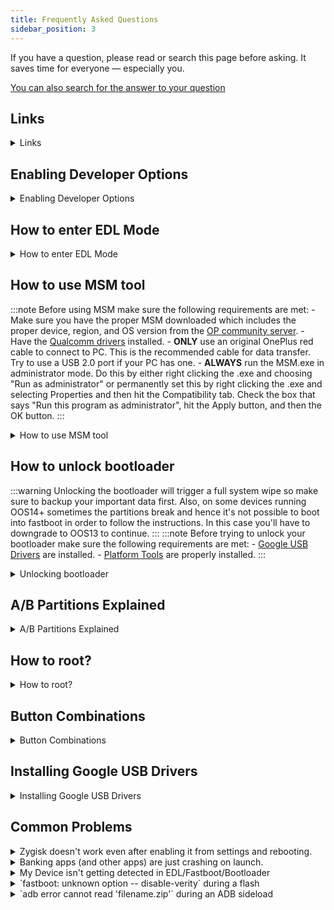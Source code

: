```yaml
---
title: Frequently Asked Questions
sidebar_position: 3
---
```


If you have a question, please read or search this page before asking. It saves time for everyone — especially you.

[You can also search for the answer to your question](/search)

## Links

<details>
  <summary>Links</summary>
  <div>
  - [Platform Tools](https://dl.google.com/android/repository/platform-tools-latest-windows.zip)
  - [Google USB Drivers](https://dl.google.com/android/repository/latest_usb_driver_windows.zip) ([How to install?](#installing-google-usb-drivers))
  - [Qualcomm Drivers](https://drive.google.com/file/d/1zKPFtcc2X_Nf70mcvn9TBu60bHl6Q3cP)
  - [APK to enable local update option in OOS12+](https://oxygenos.oneplus.net/OPLocalUpdate_For_Android12.apk)
  - [MSM tool](https://onepluscommunityserver.com/list/Unbrick_Tools/)
  </div>
</details>

## Enabling Developer Options

<details>
  <summary>Enabling Developer Options</summary>
  <div>
  1. You can unlock developer options by tapping the build number 7 times rapidly in About Phone/About Device. Open the Developer options and enable USB debugging. Connect your phone to PC and type `adb devices`.
  2. A pop-up will come up on your phone. Check always allow and then okay. Type `adb devices` again and you should now see your device in the output.
  </div>
</details>

## How to enter EDL Mode

<details>
  <summary>How to enter EDL Mode</summary>
  <div>
  There are upto three ways to boot into EDL depending on your device:
  - If you can boot into system and have debugging on run `adb reboot edl`.
  - Another way of getting into EDL mode is used if your phone no longer boots into Android. You have to completely power down the phone. Press both the volume buttons simultaneously and hold for 5 seconds **(NO POWER BUTTON)** and connect to PC. For devices older than the 7 series, only the volume up button for 5 seconds is required.
  - The last method of getting into EDL mode is using TWRP. It's the bottom option in the reboot menu. Note: This method doesn't require for TWRP to be installed. You can simply fastboot boot into TWRP to achieve the desire results.

  :::info
  Once properly in EDL, your screen will turn completely black (there's no text saying it's in EDL mode as if the phone is off) and automatically reboot in 10 seconds if not connected properly to MSM tool. Don't panic if you don't see anything on the screen and the phone reboots. This is normal.
  :::

  </div>
</details>

## How to use MSM tool

:::note
  Before using MSM make sure the following requirements are met:
    -  Make sure you have the proper MSM downloaded which includes the proper device, region, and OS version from the [OP community server](https://onepluscommunityserver.com/list/Unbrick_Tools/).
    - Have the [Qualcomm drivers](#links) installed.
    - **ONLY** use an original OnePlus red cable to connect to PC. This is the recommended cable for data transfer. Try to use a USB 2.0 port if your PC has one.
    - **ALWAYS** run the MSM.exe in administrator mode. Do this by either right clicking the .exe and choosing "Run as administrator" or permanently set this by right clicking the .exe and selecting Properties and then hit the Compatibility tab. Check the box that says "Run this program as administrator", hit the Apply button, and then the OK button.
  :::

<details>
  <summary>How to use MSM tool</summary>
  <div>
  </div>
  MSM uses Qualcomm's Emergency Download (EDL) mode to flash your phone to stock and relock your bootloader if unlocked. There are three methods to get into EDL mode:
  1. If you've not already, [enable developer options and USB](#enabling-developer-options) debugging on your device.
  2. If the device isn't authorized a pop-up will come up on your phone. Check always allow and then okay. Type adb devices again and you should now see numbers and letters. Now boot into EDL ([Instructions](#how-to-enter-edl-mode)).
  :::info
  Once properly in EDL, your screen will turn completely black (there's no text saying it's in EDL mode as if the phone is off) and automatically reboot in 10 seconds if not connected properly to MSM tool. Don't panic if you don't see anything on the screen and the phone reboots. This is normal.
  :::
  3. Run the MSM.exe as an administrator. When a menu comes up, choose "Others" in User type and hit next. Keep Sha256 and Auto Reboot checked. Do note the Start button at the top left.
  4. If your MSM screen comes up complete blank, keep the app open and put your phone in EDL mode. After the phone reboots and keeping it connected to the PC, put the phone back in EDL mode and hit the "Enum" button in the MSM tool. Your MSM screen should now have at least one COM port showing with connections status as N/A. If you have more than one COM port showing, that is okay.
  5. Once you have a COM port showing, put the phone in EDL mode (if it's not already), and the connection status should change to connected.
  :::note
  Special note for OnePlus 8T owners: The first few batches of 8T's were shipped with DDR4 memory and since then they have shipped with DDR5 memory. Your MSM tool has a tab to specifically select which RAM you have. Default is to flash to either, but this is slower. You can find out which RAM you have by opening a terminal app on the phone and entering `getprop ro.boot.ddr_type` or `adb shell getprop ro.boot.ddr_type` from PC. The results of this command is either 0 or 1. DDR4 is 0 and DDR5 is 1.
  :::
  6. Once connected, you only have 10 seconds to press the Start button at the top left before the phone will automatically reboot out of EDL mode, so be prepared.
  :::note
  There are [reports from OP9 users](https://forum.xda-developers.com/t/msm-cannot-recognize-your-phone-aka-sahara-connection-error-check-this.4308601/) that the any OP9 MSM tool from any region fails to flash their device with Sahara Communication Failed or preload param errors.  The fix is to flash the device with the Indian 9Pro MSM and then you'll be able to flash the OP9 MSM.
  :::
  7. Once you press the Start button, the phone's A slot will be flashed to the firmware version you selected. It will take about 5 minutes to install. **DO NOT** touch the phone or close MSM during the process. You could potentially hard brick your phone. Once completed, your phone will be completely wiped, the bootloader will lock, and the phone will automatically boot into Android. You will set up the phone normally as if you had just taken it out of the box. As most MSM tools are from an older firmware version you're going to want to OTA or local upgrade to what is current.
  <div>
  </div>
</details>

## How to unlock bootloader

:::warning
Unlocking the bootloader will trigger a full system wipe so make sure to backup your important data first. Also, on some devices running OOS14+ sometimes the partitions break and hence it's not possible to boot into fastboot in order to follow the instructions. In this case you'll have to downgrade to OOS13 to continue.
:::
:::note
  Before trying to unlock your bootloader make sure the following requirements are met:
    - [Google USB Drivers](#links) are installed.
    - [Platform Tools](#links) are properly installed.
:::

<details>
  <summary>Unlocking bootloader</summary>
  <div>
    1. Enable `OEM Unlocking` from developer options. ([How to enable developer options?](#enabling-developer-options))
    2. Connect your phone to PC with USB cable.
    3. Open cmd in the folder where platform-tools are located.
    4. Check that your PC finds your phone by typing adb devices. It should say:
    ```
    List of devices attached
    1b234567   device
    ```
    5. Reboot your device into bootloader by using `adb reboot bootloader`.
    6. Check that your PC finds your phone by typing `fastboot devices`. It should say:
    ```
    List of devices attached
    1b234567   fastboot
    ```
    7. Use command `fastboot flashing unlock` and use volume keys to select `unlock the bootloader` and confirm with power button.
:::note
    On some devices the above command might not work, in which case run `fastboot oem unlock`.
:::
  </div>
</details>

## A/B Partitions Explained

<details>
  <summary>A/B Partitions Explained</summary>
  <div>
  <p>Introduced with Android Nougat, A/B system updates use two sets of partitions referred to as slots (normally slot A and slot B). The system runs from the current slot while the partitions in the unused slot are not accessed by the running system during normal operation.</p>
  <p>They allow for a bootable system and minimal downtime during an OTA update. When a device is performing a seamless update, all the transferring is done while one system partition is running. This approach makes updates fault resistant by keeping the unused slot as a fallback. If an error occurs during or after an update, the system can roll back to the old slot and continue to work.</p>

  ### Flashing both slots
:::warning
Every nameless version works on a particular firmware version so it's important to make sure to flash the correct firmware on both slots to ensure safe OTA updates in the future.
:::
    You can ensure you're on the correct firmware on both slots by using one of the two mentioned methods:
    1. Download the full factory image of OOS from the list provided below based on the device you own then use the local update feature in system update to flash the zip. After you reboot, repeat the method to install OOS to the second (inactive) slot. It is very important that you **DO NOT** skip this step in the flashing instructions.
:::info
In OOS12 the local update options is disabled by default. You can enable it from developer settings or by using [local update apk](#links).
:::
    2. If you're on a custom recovery (not stock) you can flash [Wishmasterflo's](https://github.com/Wishmasterflo) [Firmware Flasher](https://github.com/Wishmasterflo/Firmware_flasher) which would automatically flash the firmware to both slots while also ensuring RAM compatibility in the cases where it's required.
:::note
Download the OOS factory images: [OnePlus 8](https://forum.xda-developers.com/t/oneplus-8-rom-ota-oxygen-os-repo-of-oxygen-os-builds.4084233/), [OnePlus 8T](https://forum.xda-developers.com/t/oneplus-8t-rom-ota-oxygen-os-repo-of-oxygen-os-builds.4193183/), [OnePlus 8 Pro](https://forum.xda-developers.com/t/oneplus-8-pro-rom-ota-oxygen-os-repo-of-oxygen-os-builds.4084315/), [OnePlus 9](https://forum.xda-developers.com/t/oneplus-9-rom-ota-oxygen-os-repo-of-oxygen-os-builds.4254579/), [OnePlus 9 Pro](https://forum.xda-developers.com/t/oneplus-9-pro-rom-ota-oxygen-os-repo-of-oxygen-os-builds.4254587/), [OnePlus 9R](https://forum.xda-developers.com/t/oneplus-9r-rom-ota-oxygen-os-repo-of-oxygen-os-builds.4262715/), [OnePlus Nord](https://forum.xda-developers.com/t/oneplus-nord-rom-ota-oxygen-os-repo-of-oxygen-os-builds.4138085/)
:::
  </div>
</details>

## How to root?
<details>
  <summary>How to root?</summary>
  <div>
:::note
- Make sure the magisk file is in the same folder with platform-tools.
- You don't need to change the file extension from apk to zip
:::
    - Download the latest version of [Magisk](https://github.com/topjohnwu/Magisk/releases) or [Kitsune Mask](https://huskydg.github.io/magisk-files/) and rename the file to `magisk.apk`.
    - Reboot to recovery.
    - Select Install Update -> ADB Sideload
    - Sideload the APK using `adb sideload magisk.apk`.
    - Reboot.
:::note
    In some cases the Magisk/Kitsune Mask app might not show up on the app drawer. If this happens just install the apk from above as a normal app and it should hook into the running prcocess and detect the installation. Sometimes the app might also ask for a reboot so go forward and do it.
:::

    ### How to maintain root?
    After installation of a new update you would normally lose root. In order to prevent that before rebooting to complete the update installation follow the following steps.
    - Open Magisk/Kitsune Mask app.
    - Click on install -> Install to Inactive Slot (After OTA).
    - Root would automatically be installed on the other slot and you'll be prompted to reboot.

  </div>
</details>

## Button Combinations

<details>
  <summary>Button Combinations</summary>
  <div>
  ### Recovery Mode
  - __Volume Down + Power__

  ### Fastboot Mode
  - __Volume Down + Volume Up + Power__

  ### EDL Mode
  - Power off the phone, press __Volume Down + Volume Up__ while connecting the USB cable.

  ### Safe Mode
  - Turn off your phone, turn it back on and keep __Volume Down__ pressed while phone is booting.
  :::note
  The button combinations might differ from device to device so if these don't work for you make sure to [google](https://www.google.com). Also in order to use the button combinations from __safe mode__ you'll need to boot into it from the power menu atleast once.
  :::

  </div>
</details>

## Installing Google USB Drivers

<details>
  <summary>Installing Google USB Drivers</summary>
  <div>
  <b>To install the Android USB driver on Windows, do the following:</b>
  1. Connect your Android device to your computer's USB port.
  2. From Windows Explorer, open **Computer Management**.
  3. In the **Computer Management** left pane, select **Device Manager**.
  4. In the **Device Manager** right pane, locate and expand **Portable Devices** or **Other Devices**, depending on which one you see.
  5. Right-click the name of the device you connected, and then select **Update Driver**.
  6. Click on **Browse my computer for drivers**.
  7. Click on **Let me pick from a list of available drivers from my computer** then **Show All Devices** and finally click on **Next**.
  8. Click on **Have Disk**, select the location where you've extracted the driver zip and click **OK**.
  9. Depending on your situation either install the **Android ADB Interface** (For System drivers), **Android Bootloader Interface** (For Fastboot/Bootloader Drivers).
  10. Click on **Next** on both the window and the pop-up and let the drivers install.
  </div>
</details>

## Common Problems

<details>
  <summary>Zygisk doesn't work even after enabling it from settings and rebooting.</summary>
  <div>
  Lsposed is currently broken on the latest release of nameless because it's based on A14 QPR2 and the vanilla version of lsposed is eol. Use this version instead https://github.com/mywalkb/LSPosed_mod/releases
  </div>
</details>

<details>
  <summary>Banking apps (and other apps) are just crashing on launch.</summary>
  <div>
  Most probably the issue is the apps detecting the unlocked bootloader and refusing to work. If you're not rooted then wait for the dev to update the device fingerprint and reboot ([Google recently started banning custom ROM fingerprints](https://news.ycombinator.com/item?id=36516315)). If you're rooted follow the instructions below:
  ### If you're using Vanilla magisk:
  1. Enable the options for `Zygisk` and `Enforce Denylist` from Magisk settings.
  2. After that add Google Play Services (GMS) and Google Play Store to the denylist.
  3. **Optional:** Install the `Shamiko` and `PIF Next` modules and reboot.
  ### If you're using Kitsune Mask:
  Enable the options for `Zygisk` and `MagiskHide` from Kitsune Mask settings.
  2. After that add `Google Play Services (GMS)` and `Google Play Store` to the MagiskHide list.
  3. **Optional:** Install the `PIF Next` module and reboot.
  </div>
</details>

<details>
  <summary>My Device isn't getting detected in EDL/Fastboot/Bootloader</summary>
  <div>
  This usually means there's a driver issue and your computer doesn't know how to handle this type of device. Install the [Google USB Drivers](#links) properly from the Links section.
  </div>
</details>

<details>
  <summary>`fastboot: unknown option -- disable-verity` during a flash</summary>
  <div>
  - **Use cmd, NOT powershell**.
  - Make sure [Platform Tools](#links) is the latest version (Do not use Minimal ADB and Fastboot.).
  - Make sure that the files you are going to flash are in the same folder with platform-tools.
  - If you already have platform tools installed (i.e. You can run adb commands even when outside the platform-tools folder), you need to make sure you're using the local version of platform tools and not the global installed version. You can do this by prefixing all `adb` and `fastboot` commands with `.\`. For example: `.\adb devices` instead of `adb devices`.
  </div>
</details>

<details>
  <summary>`adb error cannot read 'filename.zip'` during an ADB sideload</summary>
  <div>
  - **Use cmd, NOT powershell**.
  - Make sure [Platform Tools](#links) is the latest version (Do not use Minimal ADB and Fastboot.).
  - Make sure that the files you are going to flash are in the same folder with platform-tools.
  - If there are any spaces in your path to the file you're trying to flash then encapsulate them with double-inverted commas (For ex. `adb sideload "C:/Nameless AOSP/nameless.zip"`) and drag and drop the file between the inverted commas instead of manually typing in the path to avoid mistakes.
  </div>
</details>
